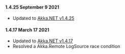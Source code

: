#### 1.4.25 September 9 2021 ####
* Updated to [Akka.NET v1.4.25](https://github.com/akkadotnet/akka.net/releases/tag/1.4.25)

#### 1.4.17 March 17 2021 ####
* Updated to [Akka.NET v1.4.17](https://github.com/akkadotnet/akka.net/releases/tag/1.4.17)
* Resolved a Akka.Remote LogSource race condition
